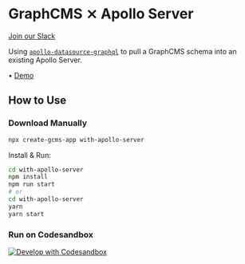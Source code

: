 # GraphCMS ⨯ Apollo Server

[Join our Slack](https://slack.graphcms.com)

Using [`apollo-datasource-graphql`](https://github.com/poetic/apollo-datasource-graphql) to pull a GraphCMS schema into an existing Apollo Server.

• [Demo](https://graphcms-with-apollo-server.herokuapp.com)

## How to Use

### Download Manually

```bash
npx create-gcms-app with-apollo-server
```

Install & Run:

```bash
cd with-apollo-server
npm install
npm run start
# or
cd with-apollo-server
yarn
yarn start
```

### Run on Codesandbox

[![Develop with Codesandbox](https://codesandbox.io/static/img/play-codesandbox.svg)](https://codesandbox.io/s/github/GraphCMS/graphcms-examples/tree/master/with-apollo-server)
